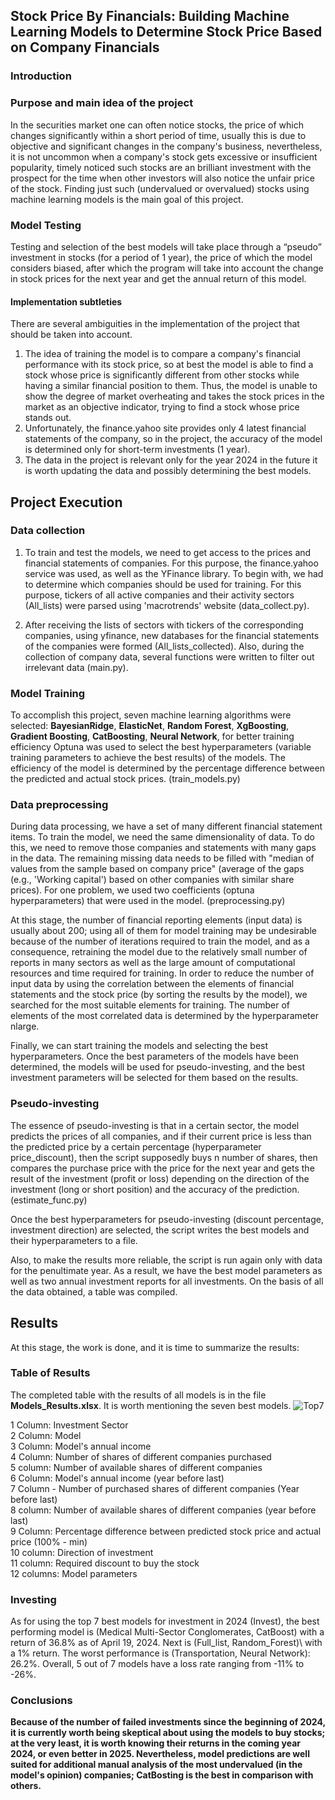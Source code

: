 ## Stock Price By Financials: Building Machine Learning Models to Determine Stock Price Based on Company Financials

### Introduction

### Purpose and main idea of the project

In the securities market one can often notice stocks, the price of which changes significantly within a short period of time, usually this is due to objective and significant changes in the company's business, nevertheless, it is not uncommon when a company's stock gets excessive or insufficient popularity, timely noticed such stocks are an brilliant investment with the prospect for the time when other investors will also notice the unfair price of the stock. Finding just such (undervalued or overvalued) stocks using machine learning models is the main goal of this project.

### Model Testing
Testing and selection of the best models will take place through a “pseudo” investment in stocks (for a period of 1 year), the price of which the model considers biased, after which the program will take into account the change in stock prices for the next year and get the annual return of this model.

#### Implementation subtleties

There are several ambiguities in the implementation of the project that should be taken into account.

1. The idea of training the model is to compare a company's financial performance with its stock price, so at best the model is able to find a stock whose price is significantly different from other stocks while having a similar financial position to them. Thus, the model is unable to show the degree of market overheating and takes the stock prices in the market as an objective indicator, trying to find a stock whose price stands out.
   
2. Unfortunately, the finance.yahoo site provides only 4 latest financial statements of the company, so in the project, the accuracy of the model is determined only for short-term investments (1 year). 
   
3. The data in the project is relevant only for the year 2024 in the future it is worth updating the data and possibly determining the best models.

## Project Execution

### Data collection

1. To train and test the models, we need to get access to the prices and financial statements of companies. For this purpose, the finance.yahoo service was used, as well as the YFinance library. To begin with, we had to determine which companies should be used for training. For this purpose, tickers of all active companies and their activity sectors (All_lists) were parsed using 'macrotrends' website (data_collect.py).

2. After receiving the lists of sectors with tickers of the corresponding companies, using yfinance, new databases for the financial statements of the companies were formed (All_lists_collected). Also, during the collection of company data, several functions were written to filter out irrelevant data (main.py).

### Model Training

To accomplish this project, seven machine learning algorithms were selected: **BayesianRidge**, **ElasticNet**, **Random Forest**, **XgBoosting**, **Gradient Boosting**, **CatBoosting**, **Neural Network**, for better training efficiency Optuna was used to select the best hyperparameters (variable training parameters to achieve the best results) of the models. The efficiency of the model is determined by the percentage difference between the predicted and actual stock prices. (train_models.py)

### Data preprocessing

During data processing, we have a set of many different financial statement items. To train the model, we need the same dimensionality of data. To do this, we need to remove those companies and statements with many gaps in the data. The remaining missing data needs to be filled with "median of values from the sample based on company price" (average of the gaps (e.g., 'Working capital') based on other companies with similar share prices). For one problem, we used two coefficients (optuna hyperparameters) that were used in the model. (preprocessing.py)

At this stage, the number of financial reporting elements (input data) is usually about 200; using all of them for model training may be undesirable because of the number of iterations required to train the model, and as a consequence, retraining the model due to the relatively small number of reports in many sectors as well as the large amount of computational resources and time required for training. In order to reduce the number of input data by using the correlation between the elements of financial statements and the stock price (by sorting the results by the model), we searched for the most suitable elements for training. The number of elements of the most correlated data is determined by the hyperparameter nlarge.

Finally, we can start training the models and selecting the best hyperparameters. Once the best parameters of the models have been determined, the models will be used for pseudo-investing, and the best investment parameters will be selected for them based on the results.

### Pseudo-investing

The essence of pseudo-investing is that in a certain sector, the model predicts the prices of all companies, and if their current price is less than the predicted price by a certain percentage (hyperparameter price_discount), then the script supposedly buys n number of shares, then compares the purchase price with the price for the next year and gets the result of the investment (profit or loss) depending on the direction of the investment (long or short position) and the accuracy of the prediction. (estimate_func.py)

Once the best hyperparameters for pseudo-investing (discount percentage, investment direction) are selected, the script writes the best models and their hyperparameters to a file. 

Also, to make the results more reliable, the script is run again only with data for the penultimate year. As a result, we have the best model parameters as well as two annual investment reports for all investments. On the basis of all the data obtained, a table was compiled.

## Results
At this stage, the work is done, and it is time to summarize the results:
### Table of Results

The completed table with the results of all models is in the file **Models_Results.xlsx**.
It is worth mentioning the seven best models.
![Top7](https://github.com/Kertn/Stock_Price_by_Financials/assets/111581848/966c5ecc-c2d1-4fa1-b20d-e7273af68278)

1 Column: Investment Sector\
2 Column: Model\
3 Column: Model's annual income\
4 Column: Number of shares of different companies purchased\
5 column: Number of available shares of different companies\
6 Column: Model's annual income (year before last)\
7 Column - Number of purchased shares of different companies (Year before last)\
8 column: Number of available shares of different companies (year before last)\
9 Column: Percentage difference between predicted stock price and actual price (100% - min)\
10 column: Direction of investment\
11 column: Required discount to buy the stock\
12 columns: Model parameters

### Investing

As for using the top 7 best models for investment in 2024 (Invest), the best performing model is (Medical Multi-Sector Conglomerates, CatBoost) with a return of 36.8% as of April 19, 2024.
Next is (Full_list, Random_Forest)\ with a 1% return.
The worst performance is (Transportation, Neural Network): 26.2%\.
Overall, 5 out of 7 models have a loss rate ranging from -11% to -26%.

### Conclusions
**Because of the number of failed investments since the beginning of 2024, it is currently worth being skeptical about using the models to buy stocks; at the very least, it is worth knowing their returns in the coming year 2024, or even better in 2025. Nevertheless, model predictions are well suited for additional manual analysis of the most undervalued (in the model's opinion) companies; CatBosting is the best in comparison with others.**
